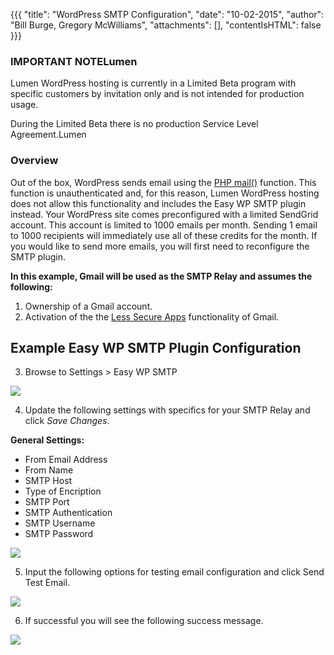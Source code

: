 {{{
  "title": "WordPress SMTP Configuration",
  "date": "10-02-2015",
  "author": "Bill Burge, Gregory McWilliams",
  "attachments": [],
  "contentIsHTML": false
}}}
### IMPORTANT NOTELumen

Lumen WordPress hosting is currently in a Limited Beta program with specific customers by invitation only and is not intended for production usage.

During the Limited Beta there is no production Service Level Agreement.Lumen

### Overview

Out of the box, WordPress sends email using the [PHP mail()](http://php.net/manual/en/function.mail.php) function. This function is unauthenticated and, for this reason, Lumen WordPress hosting does not allow this functionality and includes the Easy WP SMTP plugin instead. Your WordPress site comes preconfigured with a limited SendGrid account. This account is limited to 1000 emails per month. Sending 1 email to 1000 recipients will immediately use all of these credits for the month. If you would like to send more emails, you will first need to reconfigure the SMTP plugin.

**In this example, Gmail will be used as the SMTP Relay and assumes the following:**

1. Ownership of a Gmail account.
2. Activation of the the [Less Secure Apps](https://www.google.com/settings/security/lesssecureapps) functionality of Gmail.

## Example Easy WP SMTP Plugin Configuration

3. Browse to Settings > Easy WP SMTP

  ![](../images/wp_easy_smtp/wp_easy_smtp_settings.png)

4. Update the following settings with specifics for your SMTP Relay and click _Save Changes_.

  **General Settings:**
  
  * From Email Address
  * From Name
  * SMTP Host
  * Type of Encription
  * SMTP Port
  * SMTP Authentication
  * SMTP Username
  * SMTP Password

  ![](../images/wp_easy_smtp/wp_easy_smtp_general_settings.png)

5. Input the following options for testing email configuration and click Send Test Email.

  ![](../images/wp_easy_smtp/wp_easy_smtp_email.png)

6. If successful you will see the following success message.

  ![](../images/wp_easy_smtp/wp_easy_smtp_success.png)
